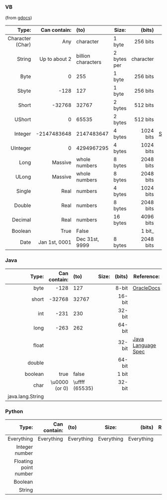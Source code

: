 ### VB
(from [gdocs](https://docs.google.com/spreadsheets/d/1k2WZQ4e8kRPI1hvJDNh_Fy10SI-rzb6082Cke_wji2o))

| Type:          | Can contain:  | (to)            | Size:     | (bits)    | Reference: |
|---------------:|--------------:|:----------------|-----------|----------:|------------|
|Character (Char)|           Any | character       | 1 byte    |  256 bits | 
| String         | Up to about 2|billion characters|2 bytes per|character  | 
| Byte           | 0             | 255             | 1 byte    |  256 bits | 
| Sbyte          | -128          | 127             | 1 byte    |  256 bits | 
| Short          | -32768        | 32767           | 2 bytes   |  512 bits | 
| UShort         | 0             | 65535           | 2 bytes   |  512 bits | 
| Integer        | -2147483648   | 2147483647      | 4 bytes   | 1024 bits | [StackOverflow](https://stackoverflow.com/a/20374349)
| UInteger       | 0             | 4294967295      | 4 bytes   | 1024 bits | 
| Long           |       Massive | whole numbers   | 8 bytes   | 2048 bits | 
| ULong          |       Massive | whole numbers   | 8 bytes   | 2048 bits | 
| Single         |          Real | numbers         | 4 bytes   | 1024 bits | 
| Double         |          Real | numbers         | 8 bytes   | 2048 bits | 
| Decimal        |          Real | numbers         | 16 bytes  | 4096 bits | 
| Boolean        |          True | False           |           |    1 bit_ | 
| Date           | Jan 1st, 0001 | Dec 31st, 9999  | 8 bytes   | 2048 bits | 

### Java
| Type:          | Can contain:  | (to)            | Size:     | (bits)    | Reference: |
|---------------:|--------------:|:----------------|-----------|----------:|------------|
| byte           | -128          | 127             |           |     8-bit | [OracleDocs](https://docs.oracle.com/javase/tutorial/java/nutsandbolts/datatypes.html)
| short          | -32768        | 32767           |           |    16-bit | 
| int            | -231          | 230             |           |    32-bit | 
| long           | -263          | 262             |           |    64-bit | 
| float          |               |                 |           |    32-bit | [Java Language Spec](https://docs.oracle.com/javase/specs/jls/se7/html/jls-4.html#jls-4.2.3)
| double         |               |                 |           |    64-bit | 
| boolean        |          true | false           |           |     1 bit | 
| char           | \u0000 (or 0) | \uffff (65535)  |           |    32-bit | 
|java.lang.String| 

### Python

| Type:          | Can contain:  | (to)            | Size:     | (bits)    | Reference: |
|---------------:|--------------:|:----------------|-----------|----------:|------------|
| Everything     | Everything    | Everything      | Everything| Everything| 
| Integer number
| Floating point number
| Boolean
| String